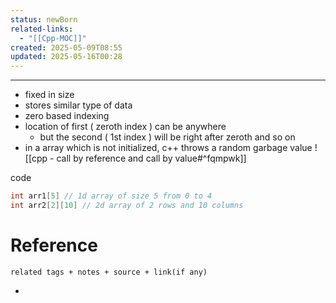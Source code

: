 ```yaml
---
status: newBorn
related-links:
  - "[[Cpp-MOC]]"
created: 2025-05-09T08:55
updated: 2025-05-16T00:28
---
```

---

- fixed in size
- stores similar type of data
- zero based indexing
- location of first ( zeroth index ) can be anywhere
	- but the second ( 1st index ) will be right after zeroth and so on
- in a array which is not initialized, c++ throws a random garbage value
![[cpp - call by reference and call by value#^fqmpwk]]



code
```cpp
int arr1[5] // 1d array of size 5 from 0 to 4
int arr2[2][10] // 2d array of 2 rows and 10 columns
```



# Reference
`related tags + notes + source + link(if any)`
 

- 